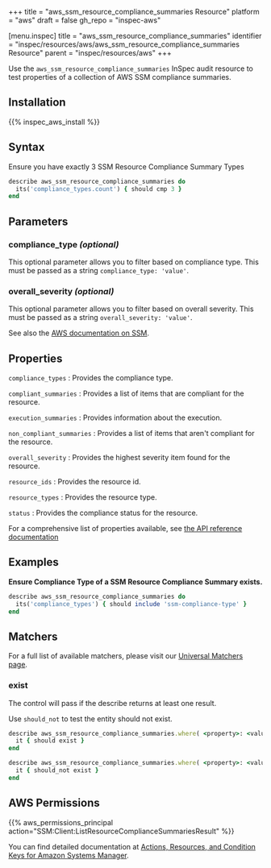 +++
title = "aws_ssm_resource_compliance_summaries Resource"
platform = "aws"
draft = false
gh_repo = "inspec-aws"

[menu.inspec]
title = "aws_ssm_resource_compliance_summaries"
identifier = "inspec/resources/aws/aws_ssm_resource_compliance_summaries Resource"
parent = "inspec/resources/aws"
+++

Use the `aws_ssm_resource_compliance_summaries` InSpec audit resource to test properties of a collection of AWS SSM compliance summaries.

## Installation

{{% inspec_aws_install %}}

## Syntax

 Ensure you have exactly 3 SSM Resource Compliance Summary Types

```ruby
describe aws_ssm_resource_compliance_summaries do
  its('compliance_types.count') { should cmp 3 }
end
```

## Parameters

### compliance_type _(optional)_

This optional parameter allows you to filter based on compliance type. This must be passed as a string `compliance_type: 'value'`.

### overall_severity _(optional)_

This optional parameter allows you to filter based on overall severity. This must be passed as a string `overall_severity: 'value'`.

See also the [AWS documentation on SSM](https://docs.aws.amazon.com/systems-manager/?id=docs_gateway).

## Properties

`compliance_types`
: Provides the compliance type.

`compliant_summaries`
: Provides a list of items that are compliant for the resource.

`execution_summaries`
: Provides information about the execution.

`non_compliant_summaries`
: Provides a list of items that aren't compliant for the resource.

`overall_severity`
: Provides the highest severity item found for the resource.

`resource_ids`
: Provides the resource id.

`resource_types`
: Provides the resource type.

`status`
: Provides the compliance status for the resource.

For a comprehensive list of properties available, see [the API reference documentation](https://docs.aws.amazon.com/systems-manager/latest/APIReference/API_ResourceComplianceSummaryItem.html)

## Examples

**Ensure Compliance Type of a SSM Resource Compliance Summary exists.**

```ruby
describe aws_ssm_resource_compliance_summaries do
  its('compliance_types') { should include 'ssm-compliance-type' }
end
```

## Matchers

For a full list of available matchers, please visit our [Universal Matchers page](https://www.inspec.io/docs/reference/matchers/).

### exist

The control will pass if the describe returns at least one result.

Use `should_not` to test the entity should not exist.

```ruby
describe aws_ssm_resource_compliance_summaries.where( <property>: <value> ) do
  it { should exist }
end
```

```ruby
describe aws_ssm_resource_compliance_summaries.where( <property>: <value> ) do
  it { should_not exist }
end
```

## AWS Permissions

{{% aws_permissions_principal action="SSM:Client:ListResourceComplianceSummariesResult" %}}

You can find detailed documentation at [Actions, Resources, and Condition Keys for Amazon Systems Manager](https://docs.aws.amazon.com/IAM/latest/UserGuide/list_awssystemsmanager.html).